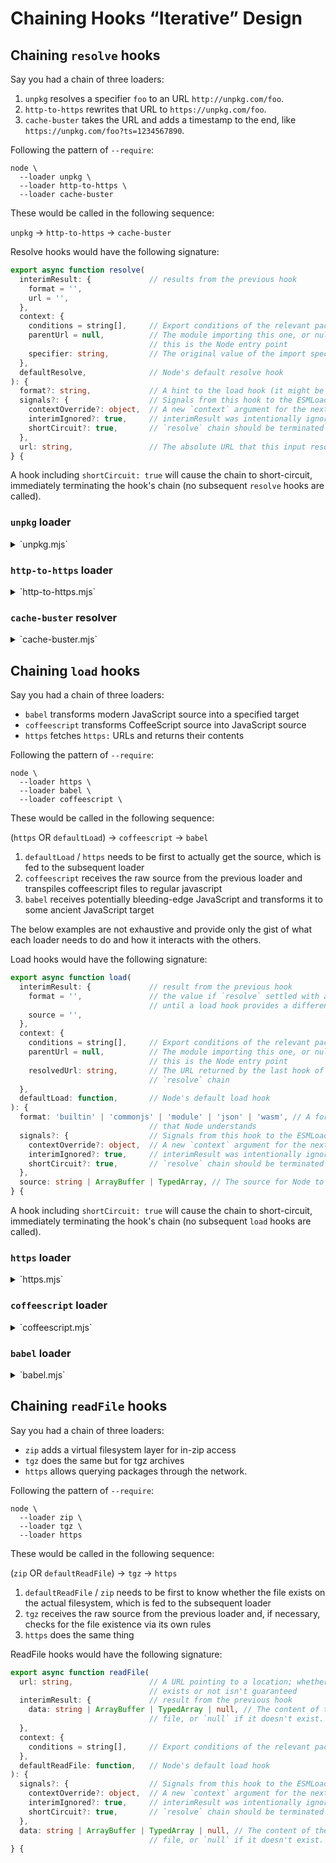 # Chaining Hooks “Iterative” Design

## Chaining `resolve` hooks

Say you had a chain of three loaders:

1. `unpkg` resolves a specifier `foo` to an URL `http://unpkg.com/foo`.
2. `http-to-https` rewrites that URL to `https://unpkg.com/foo`.
3. `cache-buster` takes the URL and adds a timestamp to the end, like `https://unpkg.com/foo?ts=1234567890`.

Following the pattern of `--require`:

```console
node \
  --loader unpkg \
  --loader http-to-https \
  --loader cache-buster
```

These would be called in the following sequence:

`unpkg` → `http-to-https` → `cache-buster`

Resolve hooks would have the following signature:

```ts
export async function resolve(
  interimResult: {             // results from the previous hook
    format = '',
    url = '',
  },
  context: {
    conditions = string[],     // Export conditions of the relevant package.json
    parentUrl = null,          // The module importing this one, or null if
                               // this is the Node entry point
    specifier: string,         // The original value of the import specifier
  },
  defaultResolve,              // Node's default resolve hook
): {
  format?: string,             // A hint to the load hook (it might be ignored)
  signals?: {                  // Signals from this hook to the ESMLoader
    contextOverride?: object,  // A new `context` argument for the next hook
    interimIgnored?: true,     // interimResult was intentionally ignored
    shortCircuit?: true,       // `resolve` chain should be terminated
  },
  url: string,                 // The absolute URL that this input resolves to
} {
```

A hook including `shortCircuit: true` will cause the chain to short-circuit, immediately terminating the hook's chain (no subsequent `resolve` hooks are called).

### `unpkg` loader

<details>
<summary>`unpkg.mjs`</summary>

```js
export async function resolve(
  interimResult,
  { originalSpecifier },
) {
  if (isBareSpecifier(originalSpecifier)) return `http://unpkg.com/${originalSpecifier}`;
}
```
</details>

### `http-to-https` loader

<details>
<summary>`http-to-https.mjs`</summary>

```js
export async function resolve(
  interimResult,
  context,
) {
  const url = new URL(interimResult.url); // this can throw, so handle appropriately

  if (url.protocol = 'http:') url.protocol = 'https:';

  return { url: url.toString() };
}
```
</details>

### `cache-buster` resolver

<details>
<summary>`cache-buster.mjs`</summary>

```js
export async function resolve(
  interimResult,
) {
  const url = new URL(interimResult.url); // this can throw, so handle appropriately

  if (supportsQueryString(url.protocol)) { // exclude data: & friends
    url.searchParams.set('t', Date.now());
  }

  return { url: url.toString() };
}

function supportsQueryString(/* … */) {/* … */}
```
</details>


## Chaining `load` hooks

Say you had a chain of three loaders:

* `babel` transforms modern JavaScript source into a specified target
* `coffeescript` transforms CoffeeScript source into JavaScript source
* `https` fetches `https:` URLs and returns their contents

Following the pattern of `--require`:

```console
node \
  --loader https \
  --loader babel \
  --loader coffeescript \
```

These would be called in the following sequence:

(`https` OR `defaultLoad`) → `coffeescript` → `babel`

1. `defaultLoad` / `https` needs to be first to actually get the source, which is fed to the subsequent loader
1. `coffeescript` receives the raw source from the previous loader and transpiles coffeescript files to regular javascript
1. `babel` receives potentially bleeding-edge JavaScript and transforms it to some ancient JavaScript target

The below examples are not exhaustive and provide only the gist of what each loader needs to do and how it interacts with the others.

Load hooks would have the following signature:

```ts
export async function load(
  interimResult: {             // result from the previous hook
    format = '',               // the value if `resolve` settled with a `format`
                               // until a load hook provides a different value
    source = '',
  },
  context: {
    conditions = string[],     // Export conditions of the relevant package.json
    parentUrl = null,          // The module importing this one, or null if
                               // this is the Node entry point
    resolvedUrl: string,       // The URL returned by the last hook of the
                               // `resolve` chain
  },
  defaultLoad: function,       // Node's default load hook
): {
  format: 'builtin' | 'commonjs' | 'module' | 'json' | 'wasm', // A format
                               // that Node understands
  signals?: {                  // Signals from this hook to the ESMLoader
    contextOverride?: object,  // A new `context` argument for the next hook
    interimIgnored?: true,     // interimResult was intentionally ignored
    shortCircuit?: true,       // `resolve` chain should be terminated
  },
  source: string | ArrayBuffer | TypedArray, // The source for Node to evaluate
} {
```

A hook including `shortCircuit: true` will cause the chain to short-circuit, immediately terminating the hook's chain (no subsequent `load` hooks are called).

### `https` loader

<details>
<summary>`https.mjs`</summary>

```js
export async function load(
  interimResult,
  { resolvedUrl },
) {
  if (interimResult.source) return; // step aside (content already retrieved)

  if (!resolvedUrl.startsWith('https://')) return; // step aside

  return new Promise(function loadHttpsSource(resolve, reject) {
    get(resolvedUrl, function getHttpsSource(rsp) {
      const format = mimeTypeToFormat.get(rsp.headers['content-type']);
      let source = '';

      rsp.on('data', (chunk) => source += chunk);
      rsp.on('end', () => resolve({ format, source }));
      rsp.on('error', reject);
    });
  });
}

const mimeTypeToFormat = new Map([
  ['application/node', 'commonjs'],
  ['application/javascript', 'module'],
  ['text/javascript', 'module'],
  ['application/json', 'json'],
  ['text/coffeescript', 'coffeescript'],
  // …
]);
```
</details>

### `coffeescript` loader

<details>
<summary>`coffeescript.mjs`</summary>

```js
export async function load(
  interimResult, // possibly output of https-loader
  context,
  defaulLoad,
) {
  const { resolvedUrl } = context;
  if (!coffeescriptExtensionsRgx.test(resolvedUrl)) return; // step aside

  const format = interimResult.format || await getPackageType(resolvedUrl);
  if (format === 'commonjs') return { format };

  const rawSource = (
    interimResult.source
    || await defaulLoad(resolvedUrl, { ...context, format }).source
  )
  const transformedSource = CoffeeScript.compile(rawSource.toString(), {
    bare: true,
    filename: resolvedUrl,
  });

  return {
    format,
    source: transformedSource,
  };
}

function getPackageType(url) {/* … */ }
const coffeescriptExtensionsRgs = /* … */
```
</details>

### `babel` loader

<details>
<summary>`babel.mjs`</summary>

```js
export async function load(
  interimResult, // possibly output of coffeescript-loader
  context,
  defaulLoad,
) {
  const { resolvedUrl } = context;
  const babelConfig = await getBabelConfig(resolvedUrl);

  const format = (
    interimResult.format
    || babelOutputToFormat.get(babelConfig.output.format)
  );

  if (format === 'commonjs') return { format };

  const sourceToTranspile = (
    interimResult.source
    || await defaulLoad(resolvedUrl, { ...context, format }).source
  );
  const transformedSource = Babel.transformSync(
    sourceToTranspile.toString(),
    babelConfig,
  ).code;

  return {
    format,
    source: transformedSource,
  };
}

function getBabelConfig(url) {/* … */ }
const babelOutputToFormat = new Map([
  ['cjs', 'commonjs'],
  ['esm', 'module'],
  // …
]);
```
</details>

## Chaining `readFile` hooks

Say you had a chain of three loaders:

* `zip` adds a virtual filesystem layer for in-zip access
* `tgz` does the same but for tgz archives
* `https` allows querying packages through the network.

Following the pattern of `--require`:

```console
node \
  --loader zip \
  --loader tgz \
  --loader https
```

These would be called in the following sequence:

(`zip` OR `defaultReadFile`) → `tgz` → `https`

1. `defaultReadFile` / `zip` needs to be first to know whether the file exists on the actual filesystem, which is fed to the subsequent loader
1. `tgz` receives the raw source from the previous loader and, if necessary, checks for the file existence via its own rules
1. `https` does the same thing

ReadFile hooks would have the following signature:

```ts
export async function readFile(
  url: string,                 // A URL pointing to a location; whether the file
                               // exists or not isn't guaranteed
  interimResult: {             // result from the previous hook
    data: string | ArrayBuffer | TypedArray | null, // The content of the
                               // file, or `null` if it doesn't exist.
  },
  context: {
    conditions = string[],     // Export conditions of the relevant package.json
  },
  defaultReadFile: function,   // Node's default load hook
): {
  signals?: {                  // Signals from this hook to the ESMLoader
    contextOverride?: object,  // A new `context` argument for the next hook
    interimIgnored?: true,     // interimResult was intentionally ignored
    shortCircuit?: true,       // `resolve` chain should be terminated
  },
  data: string | ArrayBuffer | TypedArray | null, // The content of the
                               // file, or `null` if it doesn't exist.
} {
```
